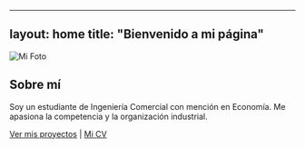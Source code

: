 ---
  layout: home
  title: "Bienvenido a mi página"
  ---
  ![Mi Foto](assets/fotoPergil.jpeg)
  
  ## Sobre mí
  Soy un estudiante de Ingeniería Comercial con mención en Economía. Me apasiona la competencia y la organización industrial.
  
  [Ver mis proyectos](proyectos.md) | [Mi CV](cv.md)